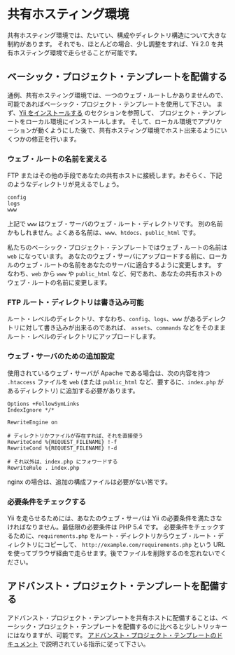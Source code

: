 共有ホスティング環境
====================

共有ホスティング環境では、たいてい、構成やディレクトリ構造について大きな制約があります。
それでも、ほとんどの場合、少し調整をすれば、Yii 2.0 を共有ホスティング環境で走らせることが可能です。

## ベーシック・プロジェクト・テンプレートを配備する

通例、共有ホスティング環境では、一つのウェブ・ルートしかありませんので、可能であればベーシック・プロジェクト・テンプレートを使用して下さい。
まず、[Yii をインストールする](start-installation.md) のセクションを参照して、
プロジェクト・テンプレートをローカル環境にインストールします。
そして、ローカル環境でアプリケーションが動くようにした後で、共有ホスティング環境でホスト出来るようにいくつかの修正を行います。

### ウェブ・ルートの名前を変える <span id="renaming-webroot"></span>

FTP またはその他の手段であなたの共有ホストに接続します。おそらく、下記のようなディレクトリが見えるでしょう。
 
```
config
logs
www
```

上記で `www` はウェブ・サーバのウェブ・ルート・ディレクトリです。
別の名前かもしれません。よくある名前は、`www`、`htdocs`、`public_html` です。

私たちのベーシック・プロジェクト・テンプレートではウェブ・ルートの名前は `web` になっています。
あなたのウェブ・サーバにアップロードする前に、ローカルのウェブ・ルートの名前をあなたのサーバに適合するように変更します。
すなわち、`web` から `www` や `public_html` など、何であれ、あなたの共有ホストのウェブ・ルートの名前に変更します。

### FTP ルート・ディレクトリは書き込み可能

ルート・レベルのディレクトリ、すなわち、`config`、`logs`、`www` があるディレクトリに対して書き込みが出来るのであれば、
`assets`、`commands` などをそのままルート・レベルのディレクトリにアップロードします。

### ウェブ・サーバのための追加設定 <span id="add-extras-for-webserver"></span>

使用されているウェブ・サーバが Apache である場合は、次の内容を持つ `.htaccess` ファイルを `web`
(または `public_html` など、要するに、`index.php` があるディレクトリ) に追加する必要があります。

```
Options +FollowSymLinks
IndexIgnore */*

RewriteEngine on

# ディレクトリかファイルが存在すれば、それを直接使う
RewriteCond %{REQUEST_FILENAME} !-f
RewriteCond %{REQUEST_FILENAME} !-d

# それ以外は、index.php にフォワードする
RewriteRule . index.php
```

nginx の場合は、追加の構成ファイルは必要がない筈です。

### 必要条件をチェックする

Yii を走らせるためには、あなたのウェブ・サーバは Yii の必要条件を満たさなければなりません。最低限の必要条件は PHP 5.4 です。
必要条件をチェックするために、`requirements.php` をルート・ディレクトリからウェブ・ルート・ディレクトリにコピーして、
`http://example.com/requirements.php` という URL を使ってブラウザ経由で走らせます。後でファイルを削除するのを忘れないでください。

## アドバンスト・プロジェクト・テンプレートを配備する

アドバンスト・プロジェクト・テンプレートを共有ホストに配備することは、ベーシック・プロジェクト・テンプレートを配備するのに比べると少しトリッキーにはなりますが、可能です。
[アドバンスト・プロジェクト・テンプレートのドキュメント](https://github.com/yiisoft/yii2-app-advanced/blob/master/docs/guide-ja/topic-shared-hosting.md)
で説明されている指示に従って下さい。

